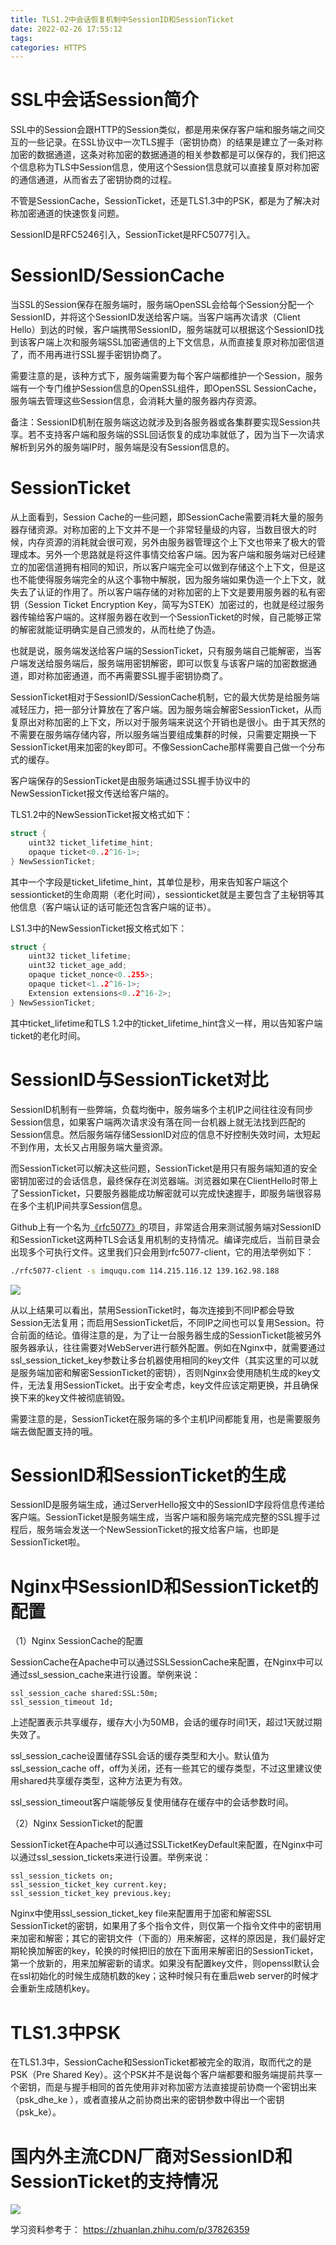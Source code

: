 ```yaml
---
title: TLS1.2中会话恢复机制中SessionID和SessionTicket
date: 2022-02-26 17:55:12
tags:
categories: HTTPS
---
```


# SSL中会话Session简介

SSL中的Session会跟HTTP的Session类似，都是用来保存客户端和服务端之间交互的一些记录。在SSL协议中一次TLS握手（密钥协商）的结果是建立了一条对称加密的数据通道，这条对称加密的数据通道的相关参数都是可以保存的，我们把这个信息称为TLS中Session信息，使用这个Session信息就可以直接复原对称加密的通信通道，从而省去了密钥协商的过程。

不管是SessionCache，SessionTicket，还是TLS1.3中的PSK，都是为了解决对称加密通道的快速恢复问题。

SessionID是RFC5246引入，SessionTicket是RFC5077引入。

# SessionID/SessionCache

当SSL的Session保存在服务端时，服务端OpenSSL会给每个Session分配一个SessionID，并将这个SessionID发送给客户端。当客户端再次请求（Client Hello）到达的时候，客户端携带SessionID，服务端就可以根据这个SessionID找到该客户端上次和服务端SSL加密通信的上下文信息，从而直接复原对称加密信道了，而不用再进行SSL握手密钥协商了。

需要注意的是，该种方式下，服务端需要为每个客户端都维护一个Session，服务端有一个专门维护Session信息的OpenSSL组件，即OpenSSL SessionCache，服务端去管理这些Session信息，会消耗大量的服务器内存资源。

备注：SessionID机制在服务端这边就涉及到各服务器或各集群要实现Session共享。若不支持客户端和服务端的SSL回话恢复的成功率就低了，因为当下一次请求解析到另外的服务端IP时，服务端是没有Session信息的。

# SessionTicket

从上面看到，Session Cache的一些问题，即SessionCache需要消耗大量的服务器存储资源。对称加密的上下文并不是一个非常轻量级的内容，当数目很大的时候，内存资源的消耗就会很可观，另外由服务器管理这个上下文也带来了极大的管理成本。另外一个思路就是将这件事情交给客户端。因为客户端和服务端对已经建立的加密信道拥有相同的知识，所以客户端完全可以做到存储这个上下文，但是这也不能使得服务端完全的从这个事物中解脱，因为服务端如果伪造一个上下文，就失去了认证的作用了。所以客户端存储的对称加密的上下文是要用服务器的私有密钥（Session Ticket Encryption Key，简写为STEK）加密过的，也就是经过服务器传输给客户端的。这样服务器在收到一个SessionTicket的时候，自己能够正常的解密就能证明确实是自己颁发的，从而杜绝了伪造。

也就是说，服务端发送给客户端的SessionTicket，只有服务端自己能解密，当客户端发送给服务端后，服务端用密钥解密，即可以恢复与该客户端的加密数据通道，即对称加密通道，而不再需要SSL握手密钥协商了。

SessionTicket相对于SessionID/SessionCache机制，它的最大优势是给服务端减轻压力，把一部分计算放在了客户端。因为服务端会解密SessionTicket，从而复原出对称加密的上下文，所以对于服务端来说这个开销也是很小。由于其天然的不需要在服务端存储内容，所以服务端当要组成集群的时候，只需要定期换一下SessionTicket用来加密的key即可。不像SessionCache那样需要自己做一个分布式的缓存。

客户端保存的SessionTicket是由服务端通过SSL握手协议中的NewSessionTicket报文传送给客户端的。

TLS1.2中的NewSessionTicket报文格式如下：

```c
struct { 
    uint32 ticket_lifetime_hint; 
    opaque ticket<0..2^16-1>; 
} NewSessionTicket;
```

其中一个字段是ticket_lifetime_hint，其单位是秒，用来告知客户端这个sessionticket的生命周期（老化时间），sessionticket就是主要包含了主秘钥等其他信息（客户端认证的话可能还包含客户端的证书）。

LS1.3中的NewSessionTicket报文格式如下：

```c
struct {
    uint32 ticket_lifetime;
    uint32 ticket_age_add;
    opaque ticket_nonce<0..255>;
    opaque ticket<1..2^16-1>;
    Extension extensions<0..2^16-2>;
} NewSessionTicket;
```

其中ticket_lifetime和TLS 1.2中的ticket_lifetime_hint含义一样，用以告知客户端ticket的老化时间。

# SessionID与SessionTicket对比

SessionID机制有一些弊端，负载均衡中，服务端多个主机IP之间往往没有同步Session信息，如果客户端两次请求没有落在同一台机器上就无法找到匹配的Session信息。然后服务端存储SessionID对应的信息不好控制失效时间，太短起不到作用，太长又占用服务端大量资源。

而SessionTicket可以解决这些问题，SessionTicket是用只有服务端知道的安全密钥加密过的会话信息，最终保存在浏览器端。浏览器如果在ClientHello时带上了SessionTicket，只要服务器能成功解密就可以完成快速握手，即服务端很容易在多个主机IP间共享Session信息。

Github上有一个名为[《rfc5077》](https://github.com/vincentbernat/rfc5077)的项目，非常适合用来测试服务端对SessionID和SessionTicket这两种TLS会话复用机制的支持情况。编译完成后，当前目录会出现多个可执行文件。这里我们只会用到rfc5077-client，它的用法举例如下：

```bash
./rfc5077-client -s imququ.com 114.215.116.12 139.162.98.188
```

![](/images/https_session_1_1.png)

从以上结果可以看出，禁用SessionTicket时，每次连接到不同IP都会导致Session无法复用；而启用SessionTicket后，不同IP之间也可以复用Session。符合前面的结论。值得注意的是，为了让一台服务器生成的SessionTicket能被另外服务器承认，往往需要对WebServer进行额外配置。例如在Nginx中，就需要通过ssl_session_ticket_key参数让多台机器使用相同的key文件（其实这里的可以就是服务端加密和解密SessionTicket的密钥），否则Nginx会使用随机生成的key文件，无法复用SessionTicket。出于安全考虑，key文件应该定期更换，并且确保换下来的key文件被彻底销毁。

需要注意的是，SessionTicket在服务端的多个主机IP间都能复用，也是需要服务端去做配置支持的哦。

# SessionID和SessionTicket的生成

SessionID是服务端生成，通过ServerHello报文中的SessionID字段将信息传递给客户端。SessionTicket是服务端生成，当客户端和服务端完成完整的SSL握手过程后，服务端会发送一个NewSessionTicket的报文给客户端，也即是SessionTicket啦。

# Nginx中SessionID和SessionTicket的配置

（1）Nginx SessionCache的配置

SessionCache在Apache中可以通过SSLSessionCache来配置，在Nginx中可以通过ssl_session_cache来进行设置。举例来说：

    ssl_session_cache shared:SSL:50m;
    ssl_session_timeout 1d;

上述配置表示共享缓存，缓存大小为50MB，会话的缓存时间1天，超过1天就过期失效了。

ssl_session_cache设置储存SSL会话的缓存类型和大小。默认值为ssl_session_cache off，off为关闭，还有一些其它的缓存类型，不过这里建议使用shared共享缓存类型，这种方法更为有效。

ssl_session_timeout客户端能够反复使用储存在缓存中的会话参数时间。

（2）Nginx SessionTicket的配置

SessionTicket在Apache中可以通过SSLTicketKeyDefault来配置，在Nginx中可以通过ssl_session_tickets来进行设置。举例来说：

    ssl_session_tickets on;
    ssl_session_ticket_key current.key;
    ssl_session_ticket_key previous.key;

Nginx中使用ssl_session_ticket_key file来配置用于加密和解密SSL SessionTicket的密钥，如果用了多个指令文件，则仅第一个指令文件中的密钥用来加密和解密；其它的密钥文件（下面的）用来解密，这样的原因是，我们最好定期轮换加解密的key，轮换的时候把旧的放在下面用来解密旧的SessionTicket，第一个放新的，用来加解密新的请求。如果没有配置key文件，则openssl默认会在ssl初始化的时候生成随机数的key；这种时候只有在重启web server的时候才会重新生成随机key。

# TLS1.3中PSK

在TLS1.3中，SessionCache和SessionTicket都被完全的取消，取而代之的是PSK（Pre Shared Key）。这个PSK并不是说每个客户端都要和服务端提前共享一个密钥，而是与握手相同的首先使用非对称加密方法直接提前协商一个密钥出来（psk_dhe_ke ），或者直接从之前协商出来的密钥参数中得出一个密钥（psk_ke）。

# 国内外主流CDN厂商对SessionID和SessionTicket的支持情况

![](/images/https_session_1_2.png)

学习资料参考于：
https://zhuanlan.zhihu.com/p/37826359

